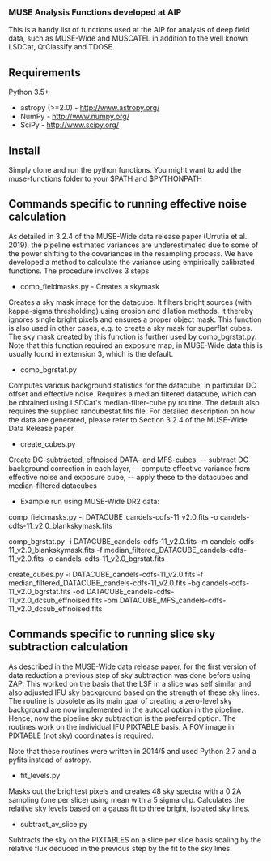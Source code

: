 ### MUSE Analysis Functions developed at AIP ###

This is a handy list of functions used at the AIP for analysis of deep field data, such as MUSE-Wide and MUSCATEL in addition to the well known LSDCat, QtClassify and TDOSE.

## Requirements ##

Python 3.5+
* astropy (>=2.0) - http://www.astropy.org/
* NumPy - http://www.numpy.org/
* SciPy - http://www.scipy.org/

## Install ##

Simply clone and run the python functions. You might want to add the muse-functions folder to your $PATH and $PYTHONPATH

## Commands specific to running effective noise calculation ##

As detailed in 3.2.4 of the MUSE-Wide data release paper (Urrutia et al. 2019), the pipeline estimated variances are underestimated due to some of the power shifting to the covariances in the resampling process. We have developed a method to calculate the variance using empirically calibrated functions. The procedure involves 3 steps

* comp_fieldmasks.py - Creates a skymask

Creates a sky mask image for the datacube. It filters bright sources (with kappa-sigma thresholding) using erosion and dilation methods. It thereby ignores single bright pixels and ensures a proper object mask. This function is also used in other cases, e.g. to create a sky mask for superflat cubes. The sky mask created by this function is further used by comp_bgrstat.py. Note that this function required an exposure map, in MUSE-Wide data this is usually found in extension 3, which is the default.

* comp_bgrstat.py

Computes various background statistics for the datacube, in particular DC offset and effective noise. Requires a median filtered datacube, which can be obtained using LSDCat's median-filter-cube.py routine. The default also requires the supplied rancubestat.fits file. For detailed description on how the data are generated, please refer to Section 3.2.4 of the MUSE-Wide Data Release paper.

* create_cubes.py

Create DC-subtracted, effnoised DATA- and MFS-cubes.
-- subtract DC background correction in each layer,
-- compute effective variance from effective noise and exposure cube,
-- apply these to the datacubes and median-filtered datacubes

* Example run using MUSE-Wide DR2 data:

comp_fieldmasks.py -i DATACUBE_candels-cdfs-11_v2.0.fits -o candels-cdfs-11_v2.0_blankskymask.fits

comp_bgrstat.py -i DATACUBE_candels-cdfs-11_v2.0.fits -m candels-cdfs-11_v2.0_blankskymask.fits -f median_filtered_DATACUBE_candels-cdfs-11_v2.0.fits -o candels-cdfs-11_v2.0_bgrstat.fits

create_cubes.py -i DATACUBE_candels-cdfs-11_v2.0.fits -f median_filtered_DATACUBE_candels-cdfs-11_v2.0.fits -bg candels-cdfs-11_v2.0_bgrstat.fits -od DATACUBE_candels-cdfs-11_v2.0_dcsub_effnoised.fits -om DATACUBE_MFS_candels-cdfs-11_v2.0_dcsub_effnoised.fits

## Commands specific to running slice sky subtraction calculation ##

As described in the MUSE-Wide data release paper, for the first version of data reduction a previous step of sky subtraction was done before using ZAP. This worked on the basis that the LSF in a slice was self similar and also adjusted IFU sky background based on the strength of these sky lines. The routine is obsolete as its main goal of creating a zero-level sky background are now implemented in the autocal option in the pipeline. Hence, now the pipeline sky subtraction is the preferred option. The routines work on the individual IFU PIXTABLE basis. A FOV image in PIXTABLE (not sky) coordinates is required.

Note that these routines were written in 2014/5 and used Python 2.7 and a pyfits instead of astropy.

* fit_levels.py

Masks out the brightest pixels and creates 48 sky spectra with a 0.2A sampling (one per slice) using mean with a 5 sigma clip. Calculates the relative sky levels based on a gauss fit to three bright, isolated sky lines.

* subtract_av_slice.py

Subtracts the sky on the PIXTABLES on a slice per slice basis scaling by the relative flux deduced in the previous step by the fit to the sky lines.